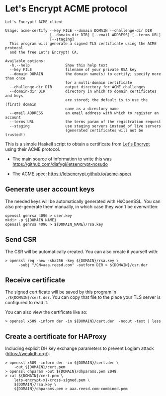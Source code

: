 # Let's Encrypt ACME protocol

```
Let's Encrypt! ACME client

Usage: acme-certify --key FILE --domain DOMAIN --challenge-dir DIR
                    [--domain-dir DIR] [--email ADDRESS] [--terms URL]
                    [--staging]
  This program will generate a signed TLS certificate using the ACME protocol
  and the free Let's Encrypt! CA.

Available options:
  -h,--help                Show this help text
  --key FILE               filename of your private RSA key
  --domain DOMAIN          the domain name(s) to certify; specify more than once
                           for a multi-domain certificate
  --challenge-dir DIR      output directory for ACME challenges
  --domain-dir DIR         directory in which to domain certificates and keys
                           are stored; the default is to use the (first) domain
                           name as a directory name
  --email ADDRESS          an email address with which to register an account
  --terms URL              the terms param of the registration request
  --staging                use staging servers instead of live servers
                           (generated certificates will not be trusted!)
```

This is a simple Haskell script to obtain a certificate from [Let's
Encrypt](https://letsencrypt.org/) using their ACME protocol.


- The main source of information to write this was
  https://github.com/diafygi/letsencrypt-nosudo

- The ACME spec: https://letsencrypt.github.io/acme-spec/

## Generate user account keys

The needed keys will be automatically generated with HsOpenSSL. You can also
pre-generate them manually, in which case they won't be overwritten:


```
openssl genrsa 4096 > user.key
mkdir -p ${DOMAIN_NAME}
openssl genrsa 4096 > ${DOMAIN_NAME}/rsa.key
```

## Send CSR 

The CSR will be automatically created.  You can also create it yourself with:

```
> openssl req -new -sha256 -key ${DOMAIN}/rsa.key \
      -subj "/CN=aaa.reesd.com" -outform DER > ${DOMAIN}/csr.der
```

## Receive certificate

The signed certificate will be saved by this program in
``./${DOMAIN}/cert.der``. You can copy that file to the place your TLS server is
configured to read it.

You can also view the certificate like so:

```
> openssl x509 -inform der -in ${DOMAIN}/cert.der  -noout -text | less
```

## Create a certificate for HAProxy

Including explicit DH key exchange parameters to prevent Logjam attack
(https://weakdh.org/).

```
> openssl x509 -inform der -in ${DOMAIN}/cert.der \
    -out ${DOMAIN}/cert.pem
> openssl dhparam -out ${DOMAIN}/dhparams.pem 2048
> cat ${DOMAIN}/cert.pem \
    lets-encrypt-x1-cross-signed.pem \
    ${DOMAIN}/rsa.key \
    ${DOMAIN}/dhparams.pem > aaa.reesd.com-combined.pem
```

